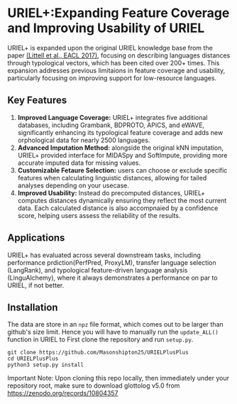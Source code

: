 URIEL+:Expanding Feature Coverage and Improving Usability of URIEL
======
URIEL+ is expanded upon the original URIEL knowledge base from the paper [(Littell et al., EACL 2017)](https://aclanthology.org/E17-2002/), focusing on describing languages distances through typological vectors, which has been cited over 200+ times. This expansion addresses previous limitaions in feature coverage and usability, particularly focusing on improving support for low-resource languages.

Key Features
-----------
1. **Improved Language Coverage:** URIEL+ integrates five additional databases, including Grambank, BDPROTO, APiCS, and eWAVE, significantly enhancing its typological feature coverage and adds new orphological data for nearly 2500 languages. 
2.   **Advanced Imputation Method:** alongside the original kNN imputation, URIEL+ provided interface for MIDASpy and SoftImpute, providing more accurate imputed data for missing values.
3.   **Customizable Fetaure Selection:** users can choose or exclude specific features when calculating linguistic distances, allowing for tailed analyses depending on your usecase.
4.   **Improved Usability:** Instead do precomputed distances, URIEL+ computes distances dynamically ensuring they reflect the most current data. Each calculated distance is also accompnaied by a confidence score, helping users assess the reliability of the results.

Applications
------------
URIEL+ has evaluated across several downstream tasks, including performance prdiction(PerfPred, ProxyLM), transfer language selection (LangRank), and typological feature-driven language analysis (LinguAlchemy), where it always demonstrates a performance on par to URIEL, if not better.



Installation
------------
The data are store in an `npz` file format, which comes out to be larger than github's size limit. Hence you will have to manually run the `update_ALL()` function in URIEL to First clone the repository and run `setup.py`.
~~~
git clone https://github.com/Masonshipton25/URIELPlusPlus
cd URIELPlusPlus
python3 setup.py install
~~~
Important Note: Upon cloning this repo locally, then immediately under your repository root, make sure to download glottolog v5.0 from https://zenodo.org/records/10804357
